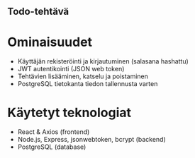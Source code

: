 ## Todo-tehtävä

# Ominaisuudet
- Käyttäjän rekisteröinti ja kirjautuminen (salasana hashattu)
- JWT autentikointi (JSON web token)
- Tehtävien lisääminen, katselu ja poistaminen
- PostgreSQL tietokanta tiedon tallennusta varten

# Käytetyt teknologiat
- React & Axios (frontend)
- Node.js, Express, jsonwebtoken, bcrypt (backend)
- PostgreSQL (database)




